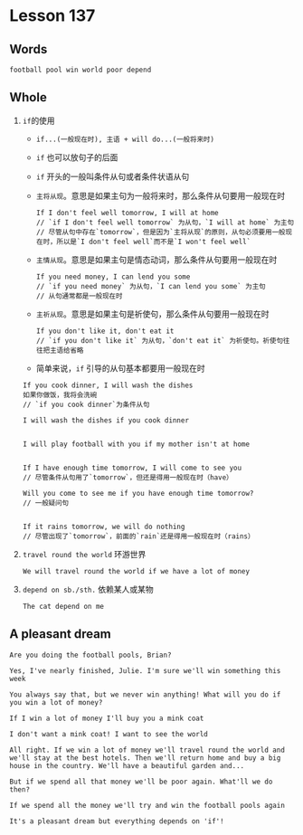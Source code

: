 # Lesson 137

## Words

```
football pool win world poor depend
```

## Whole

1. `if`的使用

   - `if...(一般现在时), 主语 + will do...(一般将来时)`

   - `if` 也可以放句子的后面

   - `if` 开头的一般叫条件从句或者条件状语从句

   - `主将从现`。意思是如果主句为一般将来时，那么条件从句要用一般现在时

     ```
     If I don't feel well tomorrow, I will at home
     // `if I don't feel well tomorrow` 为从句，`I will at home` 为主句
     // 尽管从句中存在`tomorrow`，但是因为`主将从现`的原则，从句必须要用一般现在时，所以是`I don't feel well`而不是`I won't feel well`
     ```

   - `主情从现`。意思是如果主句是情态动词，那么条件从句要用一般现在时

     ```
     If you need money, I can lend you some
     // `if you need money` 为从句，`I can lend you some` 为主句
     // 从句通常都是一般现在时
     ```

   - `主祈从现`。意思是如果主句是祈使句，那么条件从句要用一般现在时

     ```
     If you don't like it, don't eat it
     // `if you don't like it` 为从句，`don't eat it` 为祈使句。祈使句往往把主语给省略
     ```

   - 简单来说，`if` 引导的从句基本都要用一般现在时

   ```
   If you cook dinner, I will wash the dishes
   如果你做饭，我将会洗碗
   // `if you cook dinner`为条件从句

   I will wash the dishes if you cook dinner


   I will play football with you if my mother isn't at home


   If I have enough time tomorrow, I will come to see you
   // 尽管条件从句用了`tomorrow`，但还是得用一般现在时（have）

   Will you come to see me if you have enough time tomorrow?
   // 一般疑问句


   If it rains tomorrow, we will do nothing
   // 尽管出现了`tomorrow`，前面的`rain`还是得用一般现在时（rains）
   ```

2. `travel round the world` 环游世界

   ```
   We will travel round the world if we have a lot of money
   ```

3. `depend on sb./sth.` 依赖某人或某物

   ```
   The cat depend on me
   ```

## A pleasant dream

```
Are you doing the football pools, Brian?

Yes, I've nearly finished, Julie. I'm sure we'll win something this week

You always say that, but we never win anything! What will you do if you win a lot of money?

If I win a lot of money I'll buy you a mink coat

I don't want a mink coat! I want to see the world

All right. If we win a lot of money we'll travel round the world and we'll stay at the best hotels. Then we'll return home and buy a big house in the country. We'll have a beautiful garden and...

But if we spend all that money we'll be poor again. What'll we do then?

If we spend all the money we'll try and win the football pools again

It's a pleasant dream but everything depends on 'if'!
```
